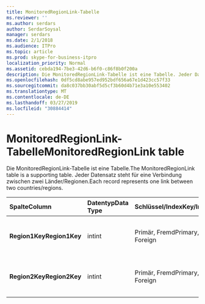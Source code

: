 ```yaml
---
title: MonitoredRegionLink-Tabelle
ms.reviewer: ''
ms.author: serdars
author: SerdarSoysal
manager: serdars
ms.date: 2/1/2018
ms.audience: ITPro
ms.topic: article
ms.prod: skype-for-business-itpro
localization_priority: Normal
ms.assetid: cebda194-7be3-42d6-b6f0-c86f8b0f200a
description: Die MonitoredRegionLink-Tabelle ist eine Tabelle. Jeder Datensatz steht für eine Verbindung zwischen zwei Länder/Regionen.
ms.openlocfilehash: 0df5cd8abe957ed952bdf656a67e1d423cc57f33
ms.sourcegitcommit: da8c037bb30abf5d5cf3b60d4b71e3a10e553402
ms.translationtype: MT
ms.contentlocale: de-DE
ms.lasthandoff: 03/27/2019
ms.locfileid: "30884414"
---
```

# <a name="monitoredregionlink-table"></a><span data-ttu-id="e0ed0-104">MonitoredRegionLink-Tabelle</span><span class="sxs-lookup"><span data-stu-id="e0ed0-104">MonitoredRegionLink table</span></span>
 
<span data-ttu-id="e0ed0-105">Die MonitoredRegionLink-Tabelle ist eine Tabelle.</span><span class="sxs-lookup"><span data-stu-id="e0ed0-105">The MonitoredRegionLink table is a supporting table.</span></span> <span data-ttu-id="e0ed0-106">Jeder Datensatz steht für eine Verbindung zwischen zwei Länder/Regionen.</span><span class="sxs-lookup"><span data-stu-id="e0ed0-106">Each record represents one link between two countries/regions.</span></span>
  
|<span data-ttu-id="e0ed0-107">**Spalte**</span><span class="sxs-lookup"><span data-stu-id="e0ed0-107">**Column**</span></span>|<span data-ttu-id="e0ed0-108">**Datentyp**</span><span class="sxs-lookup"><span data-stu-id="e0ed0-108">**Data Type**</span></span>|<span data-ttu-id="e0ed0-109">**Schlüssel/Index**</span><span class="sxs-lookup"><span data-stu-id="e0ed0-109">**Key/Index**</span></span>|<span data-ttu-id="e0ed0-110">**Details**</span><span class="sxs-lookup"><span data-stu-id="e0ed0-110">**Details**</span></span>|
|:-----|:-----|:-----|:-----|
|<span data-ttu-id="e0ed0-111">**Region1Key**</span><span class="sxs-lookup"><span data-stu-id="e0ed0-111">**Region1Key**</span></span> <br/> |<span data-ttu-id="e0ed0-112">int</span><span class="sxs-lookup"><span data-stu-id="e0ed0-112">int</span></span>  <br/> |<span data-ttu-id="e0ed0-113">Primär, Fremd</span><span class="sxs-lookup"><span data-stu-id="e0ed0-113">Primary, Foreign</span></span>  <br/> |<span data-ttu-id="e0ed0-114">Verweis von der [Region Table](region.md).</span><span class="sxs-lookup"><span data-stu-id="e0ed0-114">Referenced from the [Region table](region.md).</span></span>  <br/> |
|<span data-ttu-id="e0ed0-115">**Region2Key**</span><span class="sxs-lookup"><span data-stu-id="e0ed0-115">**Region2Key**</span></span> <br/> |<span data-ttu-id="e0ed0-116">int</span><span class="sxs-lookup"><span data-stu-id="e0ed0-116">int</span></span>  <br/> |<span data-ttu-id="e0ed0-117">Primär, Fremd</span><span class="sxs-lookup"><span data-stu-id="e0ed0-117">Primary, Foreign</span></span>  <br/> |<span data-ttu-id="e0ed0-118">Verweis von der [Region Table](region.md).</span><span class="sxs-lookup"><span data-stu-id="e0ed0-118">Referenced from the [Region table](region.md).</span></span>  <br/> |
   

